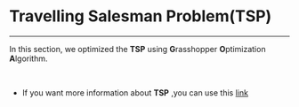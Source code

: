 # Travelling Salesman Problem(TSP)
<hr />

In this section, we optimized the **TSP**  using **G**rasshopper **O**ptimization **A**lgorithm.

<br />

* If you want more information about **TSP** ,you can use this <a href="https://en.wikipedia.org/wiki/Travelling_salesman_problem" target="_blank">link</a>
